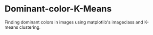 # Dominant-color-K-Means

Finding dominant colors in images using matplotlib's imageclass and K-means clustering.
